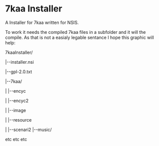 7kaa Installer
==============
A Installer for 7kaa written for NSIS.

To work it needs the compiled 7kaa files in a subfolder and it will the compile. As that is not a easialy legable sentance I hope this graphic will help:

7kaaInstaller/

|--installer.nsi

|--gpl-2.0.txt

|--7kaa/

|   |--encyc

|   |--encyc2

|   |--image

|   |--resource

|   |--scenari2
|--music/

etc etc etc
